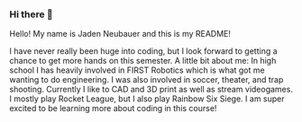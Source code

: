 ### Hi there 👋

Hello! My name is Jaden Neubauer and this is my README!

I have never really been huge into coding, but I look forward to getting a chance to get more hands on this semester.
A little bit about me:
In high school I has heavily involved in FIRST Robotics which is what got me wanting to do engineering. I was also involved in soccer, theater, and trap shooting. Currently I like to CAD and 3D print as well as stream videogames. I mostly play Rocket League, but I also play Rainbow Six Siege. I am super excited to be learning more about coding in this course!
